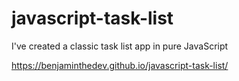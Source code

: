 # javascript-task-list

I've created a classic task list app in pure JavaScript

https://benjaminthedev.github.io/javascript-task-list/
